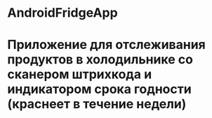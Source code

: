 # AndroidFridgeApp

# Приложение для отслеживания продуктов в холодильнике со сканером штрихкода и индикатором срока годности (краснеет в течение недели)
